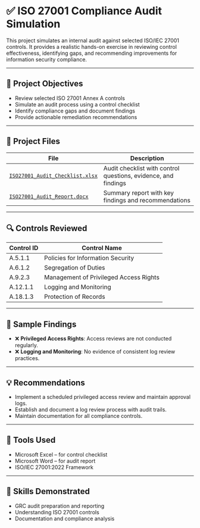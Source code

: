 # ✅ ISO 27001 Compliance Audit Simulation

This project simulates an internal audit against selected ISO/IEC 27001 controls. It provides a realistic hands-on exercise in reviewing control effectiveness, identifying gaps, and recommending improvements for information security compliance.

---

## 🎯 Project Objectives

- Review selected ISO 27001 Annex A controls  
- Simulate an audit process using a control checklist  
- Identify compliance gaps and document findings  
- Provide actionable remediation recommendations  

---

## 📁 Project Files

| File | Description |
|------|-------------|
| [`ISO27001_Audit_Checklist.xlsx`](./ISO27001_Audit_Checklist.xlsx) | Audit checklist with control questions, evidence, and findings |
| [`ISO27001_Audit_Report.docx`](./ISO27001_Audit_Report.docx) | Summary report with key findings and recommendations |

---

## 🔍 Controls Reviewed

| Control ID | Control Name |
|------------|-------------------------------|
| A.5.1.1    | Policies for Information Security |
| A.6.1.2    | Segregation of Duties |
| A.9.2.3    | Management of Privileged Access Rights |
| A.12.1.1   | Logging and Monitoring |
| A.18.1.3   | Protection of Records |

---

## 📌 Sample Findings

- ❌ **Privileged Access Rights**: Access reviews are not conducted regularly.  
- ❌ **Logging and Monitoring**: No evidence of consistent log review practices.  

---

## 💡 Recommendations

- Implement a scheduled privileged access review and maintain approval logs.  
- Establish and document a log review process with audit trails.  
- Maintain documentation for all compliance controls.  

---

## 🧰 Tools Used

- Microsoft Excel – for control checklist  
- Microsoft Word – for audit report  
- ISO/IEC 27001:2022 Framework  

---

## 🧠 Skills Demonstrated

- GRC audit preparation and reporting  
- Understanding ISO 27001 controls  
- Documentation and compliance analysis  

